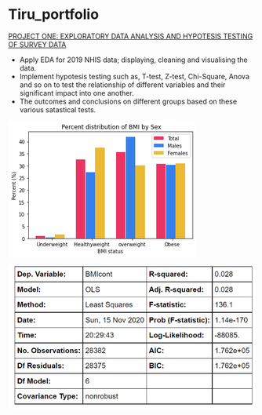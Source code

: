 # Tiru_portfolio

[PROJECT ONE: EXPLORATORY DATA ANALYSIS AND HYPOTESIS TESTING OF SURVEY DATA](https://github.com/twubghub/All_projects/blob/main/project_2_Notebook.ipynb)

- Apply EDA for 2019 NHIS data; displaying, cleaning and visualising the data.
- Implement hypotesis testing such as, T-test, Z-test, Chi-Square, Anova and so on to test the relationship of different variables and their significant impact into one   another.
- The outcomes and conclusions on different groups based on these various satastical tests.

![Percentage distribution of BMI by Sex](https://github.com/twubghub/Tiru_portfolio/blob/main/images/prot-graph.png)

![ANOVA Test Summary Table](https://github.com/twubghub/Tiru_portfolio/blob/main/images/Anova-port.PNG)

